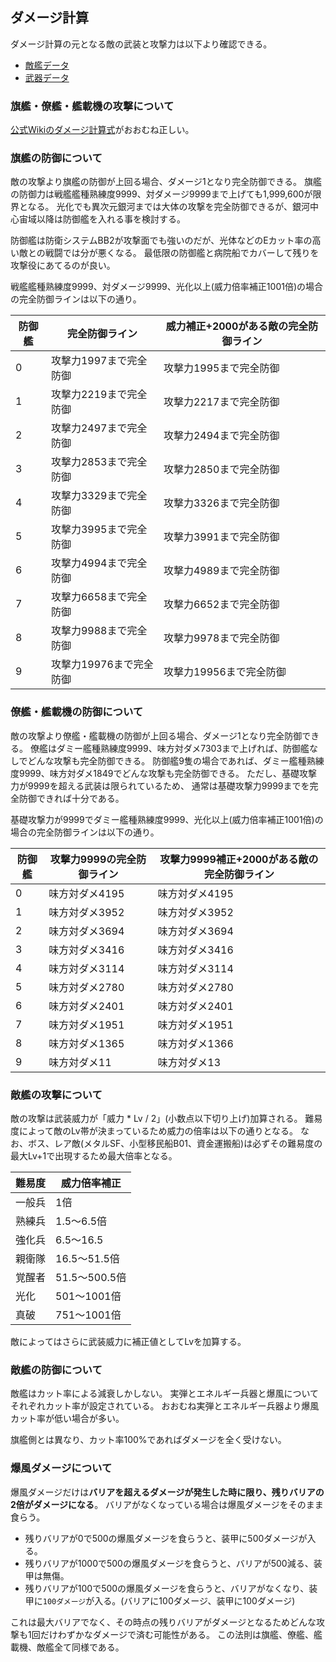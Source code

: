 ## ダメージ計算

ダメージ計算の元となる敵の武装と攻撃力は以下より確認できる。

* [敵艦データ](https://docs.google.com/spreadsheets/d/1VJwT5TLADusvgFh__hNiPMehEG7NptADB-4GO-5hSI4/edit?usp=sharing)
* [武器データ](https://docs.google.com/spreadsheets/d/1QzddTzmVAsBXawzHiyVCOX_d5IBrtlx4fk8PqeTBu1U/edit?usp=sharing)

### 旗艦・僚艦・艦載機の攻撃について

[公式Wikiのダメージ計算式](https://seesaawiki.jp/spacebattleshipstory/d/%a5%b9%a5%c6%a1%bc%a5%bf%a5%b9)がおおむね正しい。

### 旗艦の防御について

敵の攻撃より旗艦の防御が上回る場合、ダメージ1となり完全防御できる。
旗艦の防御力は戦艦艦種熟練度9999、対ダメージ9999まで上げても1,999,600が限界となる。
光化でも異次元銀河までは大体の攻撃を完全防御できるが、銀河中心宙域以降は防御艦を入れる事を検討する。

防御艦は防衛システムBB2が攻撃面でも強いのだが、光体などのEカット率の高い敵との戦闘では分が悪くなる。
最低限の防御艦と病院船でカバーして残りを攻撃役にあてるのが良い。

戦艦艦種熟練度9999、対ダメージ9999、光化以上(威力倍率補正1001倍)の場合の完全防御ラインは以下の通り。

| 防御艦 | 完全防御ライン          | 威力補正+2000がある敵の完全防御ライン |
|--------|-------------------------|---------------------------------------|
| 0      | 攻撃力1997まで完全防御  | 攻撃力1995まで完全防御                |
| 1      | 攻撃力2219まで完全防御  | 攻撃力2217まで完全防御                |
| 2      | 攻撃力2497まで完全防御  | 攻撃力2494まで完全防御                |
| 3      | 攻撃力2853まで完全防御  | 攻撃力2850まで完全防御                |
| 4      | 攻撃力3329まで完全防御  | 攻撃力3326まで完全防御                |
| 5      | 攻撃力3995まで完全防御  | 攻撃力3991まで完全防御                |
| 6      | 攻撃力4994まで完全防御  | 攻撃力4989まで完全防御                |
| 7      | 攻撃力6658まで完全防御  | 攻撃力6652まで完全防御                |
| 8      | 攻撃力9988まで完全防御  | 攻撃力9978まで完全防御                |
| 9      | 攻撃力19976まで完全防御 | 攻撃力19956まで完全防御               |

### 僚艦・艦載機の防御について

敵の攻撃より僚艦・艦載機の防御が上回る場合、ダメージ1となり完全防御できる。
僚艦はダミー艦種熟練度9999、味方対ダメ7303まで上げれば、防御艦なしでどんな攻撃も完全防御できる。
防御艦9隻の場合であれば、ダミー艦種熟練度9999、味方対ダメ1849でどんな攻撃も完全防御できる。
ただし、基礎攻撃力が9999を超える武装は限られているため、
通常は基礎攻撃力9999までを完全防御できれば十分である。

基礎攻撃力が9999でダミー艦種熟練度9999、光化以上(威力倍率補正1001倍)の場合の完全防御ラインは以下の通り。

| 防御艦 | 攻撃力9999の完全防御ライン | 攻撃力9999補正+2000がある敵の完全防御ライン |
|--------|----------------------------|---------------------------------------------|
| 0      | 味方対ダメ4195             | 味方対ダメ4195                              |
| 1      | 味方対ダメ3952             | 味方対ダメ3952                              |
| 2      | 味方対ダメ3694             | 味方対ダメ3694                              |
| 3      | 味方対ダメ3416             | 味方対ダメ3416                              |
| 4      | 味方対ダメ3114             | 味方対ダメ3114                              |
| 5      | 味方対ダメ2780             | 味方対ダメ2780                              |
| 6      | 味方対ダメ2401             | 味方対ダメ2401                              |
| 7      | 味方対ダメ1951             | 味方対ダメ1951                              |
| 8      | 味方対ダメ1365             | 味方対ダメ1366                              |
| 9      | 味方対ダメ11               | 味方対ダメ13                                |

### 敵艦の攻撃について

敵の攻撃は武装威力が「威力 * Lv / 2」(小数点以下切り上げ)加算される。
難易度によって敵のLv帯が決まっているため威力の倍率は以下の通りとなる。
なお、ボス、レア敵(メタルSF、小型移民船B01、資金運搬船)は必ずその難易度の最大Lv+1で出現するため最大倍率となる。

| 難易度 | 威力倍率補正  |
|--------|---------------|
| 一般兵 | 1倍           |
| 熟練兵 | 1.5～6.5倍    |
| 強化兵 | 6.5～16.5     |
| 親衛隊 | 16.5～51.5倍  |
| 覚醒者 | 51.5～500.5倍 |
| 光化   | 501～1001倍   |
| 真破   | 751～1001倍   |

敵によってはさらに武装威力に補正値としてLvを加算する。

### 敵艦の防御について

敵艦はカット率による減衰しかしない。
実弾とエネルギー兵器と爆風についてそれぞれカット率が設定されている。
おおむね実弾とエネルギー兵器より爆風カット率が低い場合が多い。

旗艦側とは異なり、カット率100%であればダメージを全く受けない。

### 爆風ダメージについて

爆風ダメージだけは**バリアを超えるダメージが発生した時に限り、残りバリアの2倍がダメージになる**。
バリアがなくなっている場合は爆風ダメージをそのまま食らう。

* 残りバリアが0で500の爆風ダメージを食らうと、装甲に500ダメージが入る。
* 残りバリアが1000で500の爆風ダメージを食らうと、バリアが500減る、装甲は無傷。
* 残りバリアが100で500の爆風ダメージを食らうと、バリアがなくなり、装甲に`100ダメージ`が入る。(バリアに100ダメージ、装甲に100ダメージ)

これは最大バリアでなく、その時点の残りバリアがダメージとなるためどんな攻撃も1回だけわずかなダメージで済む可能性がある。
この法則は旗艦、僚艦、艦載機、敵艦全て同様である。

